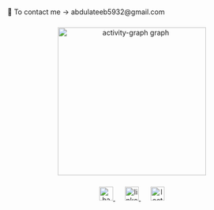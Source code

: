 <h1 align="center"></h1>

###

<p align="left">
📧 To contact me -> abdulateeb5932@gmail.com</p> 

<div align="center">
</div>

###

<div align="center">
  <img src="https://github-readme-activity-graph.vercel.app/graph?username=abdulateeb&radius=16&theme=github-dark&area=true&order=5&hide_border=true&hide_title=true" height="300" alt="activity-graph graph"  />
</div>

###

<div align="center">
  <a href="https://www.hackerrank.com/profile/abdulateeb5932" target="blank" style="margin: 0 10px;">
    <img src="https://img.shields.io/static/v1?message=HackerRank&logo=hackerrank&label=&color=2EC866&logoColor=white&labelColor=&style=flat" height="28" alt="hackerrank logo"/>
  </a>
  <a href="https://www.linkedin.com/in/abdulateeb/" target="blank" style="margin: 0 10px;">
    <img src="https://img.shields.io/static/v1?message=LinkedIn&logo=linkedin&label=&color=0077B5&logoColor=white&labelColor=&style=flat" height="28" alt="linkedin logo"/>
  </a>
  <a href="https://leetcode.com/u/abdulateeb/" target="blank" style="margin: 0 10px;">
    <img src="https://img.shields.io/static/v1?message=LeetCode&logo=leetcode&label=&color=FFA116&logoColor=white&labelColor=&style=flat" height="28" alt="leetcode logo"/>
  </a>
</div>
